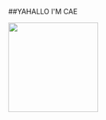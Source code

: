 ##YAHALLO I'M CAE

 <div>
  <a href="https://github.com/caemuller">
   <img height="180em" src="![caemuller's GitHub stats](https://github-readme-stats.vercel.app/api?username=caemuller&show_icons=true&count_private=true&theme=radical)"/>

